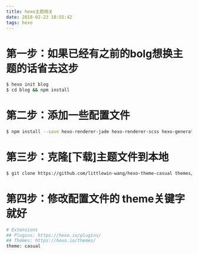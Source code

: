 ```yaml
---
title: hexo主题相关
date: 2018-02-23 18:55:42
tags: hexo
---
```

# 第一步：如果已经有之前的bolg想换主题的话省去这步
```bash
$ hexo init blog
$ cd blog && npm install
```

# 第二步：添加一些配置文件
```bash
$ npm install --save hexo-renderer-jade hexo-renderer-scss hexo-generator-feed hexo-generator-sitemap hexo-browsersync hexo-generator-archive
```

# 第三步：克隆[下载]主题文件到本地
```bash
$ git clone https://github.com/littlewin-wang/hexo-theme-casual themes/casual
```

# 第四步：修改配置文件的 theme关键字就好
```bash
# Extensions
## Plugins: https://hexo.io/plugins/
## Themes: https://hexo.io/themes/
theme: casual
```
